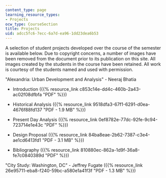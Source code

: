 ```yaml
---
content_type: page
learning_resource_types:
- Projects
ocw_type: CourseSection
title: Projects
uid: adcc5fc6-7ecc-6a7d-ea96-1dd23dea6b53
---
```


A selection of student projects developed over the course of the semester is available below. Due to copyright concerns, a number of images have been removed from the document prior to its publication on this site. All images created by the students in the course have been retained. All work is courtesy of the students named and used with permission.

"Alexandria: Urban Development and Analysis" - Neeraj Bhatia

*   Introduction ({{% resource_link c853c14e-dd4c-460b-2a43-ac02f08dfbfa "PDF" %}})
    
*   Historical Analysis ({{% resource_link 9518dfa3-67f1-6291-d0ea-4676f88fd137 "PDF - 1.9 MB" %}})
    
*   Present Day Analysis ({{% resource_link 0ef8782e-77dc-92fe-9c94-723714e1e43c "PDF" %}})
    
*   Design Proposal ({{% resource_link 84ba8eae-2b62-7387-c3e4-ae1cd6413fd1 "PDF - 3.1 MB" %}})
    
*   Bibliography ({{% resource_link 810880ec-862a-1d9f-36a8-fe7c0840389d "PDF" %}})
    

"City Study: Washington, DC" - Jeffrey Fugate ({{% resource_link 26e95711-eba8-f240-59bc-a580e1a41f3f "PDF - 1.3 MB" %}})